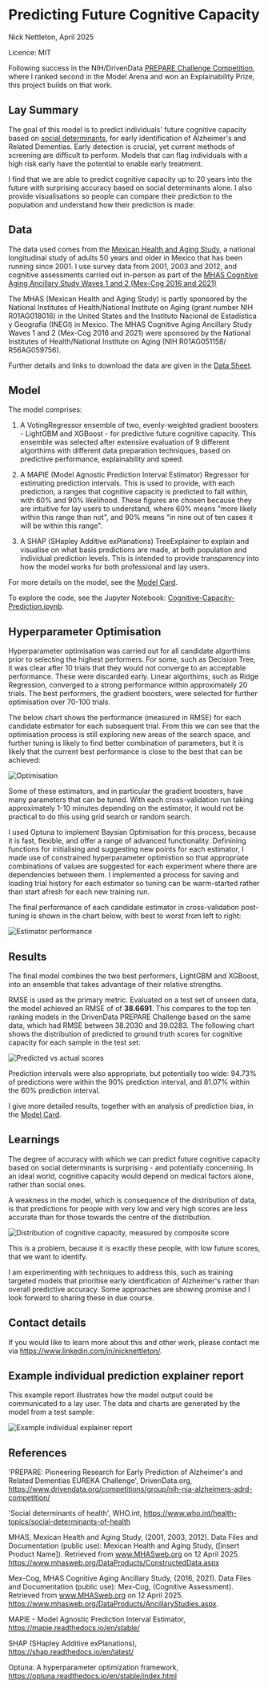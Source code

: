 # Predicting Future Cognitive Capacity 

Nick Nettleton, April 2025

Licence: MIT


Following success in the NIH/DrivenData [PREPARE Challenge Competition](https://www.drivendata.org/competitions/group/nih-nia-alzheimers-adrd-competition/), where I ranked second in the Model Arena and won an Explainability Prize, this project builds on that work.

## Lay Summary

The goal of this model is to predict individuals' future cognitive capacity based on [social determinants](https://www.who.int/health-topics/social-determinants-of-health), for early identification of Alzheimer's and Related Dementias. Early detection is crucial, yet current methods of screening are difficult to perform. Models that can flag individuals with a high risk early have the potential to enable early treatment.

I find that we are able to predict cognitive capacity up to 20 years into the future with surprising accuracy based on social determinants alone. I also provide visualisations so people can compare their prediction to the population and understand how their prediction is made: 

## Data

The data used comes from the [Mexican Health and Aging Study](https://www.mhasweb.org/Home/index.aspx), a national longitudinal study of adults 50 years and older in Mexico that has been running since 2001. I use survey data from 2001, 2003 and 2012, and cognitive assessments carried out in-person as part of the [MHAS Cognitive Aging Ancillary Study Waves 1 and 2 (Mex-Cog 2016 and 2021)](https://www.mhasweb.org/DataProducts/AncillaryStudies.aspx)

The MHAS (Mexican Health and Aging Study) is partly sponsored by the National Institutes of Health/National Institute on Aging (grant number NIH R01AG018016) in the United States and the Instituto Nacional de Estadística y Geografía (INEGI) in Mexico. The MHAS Cognitive Aging Ancillary Study Waves 1 and 2 (Mex-Cog 2016 and 2021) were sponsored by the National Institutes of Health/National Institute on Aging (NIH R01AG051158/ R56AG059756).

Further details and links to download the data are given in the [Data Sheet](data_sheet.md).

## Model 

The model comprises:

1. A VotingRegressor ensemble of two, evenly-weighted gradient boosters - LightGBM and XGBoost - for predictive future cognitive capacity. This ensemble was selected after extensive evaluation of 9 different algorthims with different data preparation techniques, based on predictive performance, explainability and speed.

2. A MAPIE (Model Agnostic Prediction Interval Estimator) Regressor for estimating prediction intervals. This is used to provide, with each prediction, a ranges that cognitive capacity is predicted to fall within, with 60% and 90% likelihood. These figures are chosen because they are intuitive for lay users to understand, where 60% means "more likely within this range than not", and 90% means "in nine out of ten cases it will be within this range".  

3. A SHAP (SHapley Additive exPlanations) TreeExplainer to explain and visualise on what basis predictions are made, at both population and individual prediction levels. This is intended to provide transparency into how the model works for both professional and lay users.

For more details on the model, see the [Model Card](model_card.md).

To explore the code, see the Jupyter Notebook: [Cognitive-Capacity-Prediction.ipynb](Cognitive-Capacity-Prediction.ipynb).

## Hyperparameter Optimisation

Hyperparameter optimisation was carried out for all candidate algorthims prior to selecting the highest performers. For some, such as Decision Tree, it was clear after 10 trials that they would not converge to an acceptable performance. These were discarded early. Linear algorthims, such as Ridge Regression, converged to a strong performance within approximately 20 trials. The best performers, the gradient boosters, were selected for further optimisation over 70-100 trials.

The below chart shows the performance (measured in RMSE) for each candidate estimator for each subsequent trial. From this we can see that the optimisation process is still exploring new areas of the search space, and further tuning is likely to find better combination of parameters, but it is likely that the current best performance is close to the best that can be achieved:

![Optimisation](assets/optimisation.png)

Some of these estimators, and in particular the gradient boosters, have many parameters that can be tuned. With each cross-validation run taking approximately 1-10 minutes depending on the estimator, it would not be practical to do this using grid search or random search.

I used Optuna to implement Baysian Optimisation for this process, because it is fast, flexible, and offer a range of advanced functionality. Definining functions for initialising and suggesting new points for each estimator, I made use of constrained hyperparameter optimistion so that appropriate combinations of values are suggested for each experiment where there are dependencies between them. I implemented a process for saving and loading trial history for each estimator so tuning can be warm-started rather than start afresh for each new training run.

The final performance of each candidate estimator in cross-validation post-tuning is shown in the chart below, with best to worst from left to right:

![Estimator performance](assets/estimator-performance.png)

## Results

The final model combines the two best performers, LightGBM and XGBoost, into an ensemble that takes advantage of their relative strengths.

RMSE is used as the primary metric. Evaluated on a test set of unseen data, the model achieved an RMSE of of **38.6691**. This compares to the top ten ranking models in the DrivenData PREPARE Challenge based on the same data, which had RMSE between 38.2030 and 39.0283. The following chart shows the distribution of predicted to ground truth scores for cognitive capacity for each sample in the test set:

![Predicted vs actual scores](assets/prediction-vs-actual.png)

Prediction intervals were also appropriate, but potentially too wide: 94.73% of predictions were within the 90% prediction interval, and 81.07% within the 60% prediction interval.

I give more detailed results, together with an analysis of prediction bias, in the [Model Card](model_card.md).

## Learnings

The degree of accuracy with which we can predict future cognitive capacity based on social determinants is surprising - and potentially concerning. In an ideal world, cognitive capacity would depend on medical factors alone, rather than social ones.

A weakness in the model, which is consequence of the distribution of data, is that predictions for people with very low and very high scores are less accurate than for those towards the centre of the distribution.

![Distribution of cognitive capacity, measured by composite score](assets/distribution-of-score.png)

This is a problem, because it is exactly these people, with low future scores, that we want to identify.

I am experimenting with techniques to address this, such as training targeted models that prioritise early identification of Alzheimer's rather than overall predictive accuracy. Some approaches are showing promise and I look forward to sharing these in due course.

## Contact details

If you would like to learn more about this and other work, please contact me via https://www.linkedin.com/in/nicknettleton/.

## Example individual prediction explainer report

This example report illustrates how the model output could be communicated to a lay user. The data and charts are generated by the model from a test sample:

![Example individual explainer report](assets/explainer-yeeg.png)

## References

'PREPARE: Pioneering Research for Early Prediction of Alzheimer's and Related Dementias EUREKA Challenge', DrivenData.org, https://www.drivendata.org/competitions/group/nih-nia-alzheimers-adrd-competition/

'Social determinants of health', WHO.int, https://www.who.int/health-topics/social-determinants-of-health

MHAS, Mexican Health and Aging Study, (2001, 2003, 2012). Data Files and Documentation (public use): Mexican Health and Aging Study, ([insert Product Name]). Retrieved from  www.MHASweb.org on 12 April 2025. https://www.mhasweb.org/DataProducts/ConstructedData.aspx

Mex-Cog, MHAS Cognitive Aging Ancillary Study, (2016, 2021). Data Files and Documentation (public use): Mex-Cog, (Cognitive Assessment). Retrieved from www.MHASweb.org on 12 April 2025. https://www.mhasweb.org/DataProducts/AncillaryStudies.aspx.

MAPIE - Model Agnostic Prediction Interval Estimator, https://mapie.readthedocs.io/en/stable/

SHAP (SHapley Additive exPlanations), https://shap.readthedocs.io/en/latest/

Optuna: A hyperparameter optimization framework, https://optuna.readthedocs.io/en/stable/index.html

